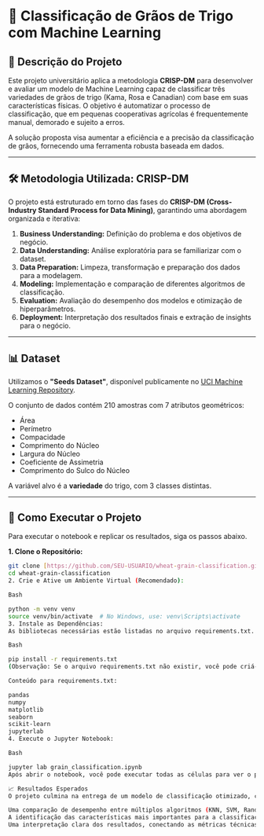 # 🌾 Classificação de Grãos de Trigo com Machine Learning

## 📖 Descrição do Projeto

Este projeto universitário aplica a metodologia **CRISP-DM** para desenvolver e avaliar um modelo de Machine Learning capaz de classificar três variedades de grãos de trigo (Kama, Rosa e Canadian) com base em suas características físicas. O objetivo é automatizar o processo de classificação, que em pequenas cooperativas agrícolas é frequentemente manual, demorado e sujeito a erros.

A solução proposta visa aumentar a eficiência e a precisão da classificação de grãos, fornecendo uma ferramenta robusta baseada em dados.

---

## 🛠️ Metodologia Utilizada: CRISP-DM

O projeto está estruturado em torno das fases do **CRISP-DM (Cross-Industry Standard Process for Data Mining)**, garantindo uma abordagem organizada e iterativa:

1.  **Business Understanding:** Definição do problema e dos objetivos de negócio.
2.  **Data Understanding:** Análise exploratória para se familiarizar com o dataset.
3.  **Data Preparation:** Limpeza, transformação e preparação dos dados para a modelagem.
4.  **Modeling:** Implementação e comparação de diferentes algoritmos de classificação.
5.  **Evaluation:** Avaliação do desempenho dos modelos e otimização de hiperparâmetros.
6.  **Deployment:** Interpretação dos resultados finais e extração de insights para o negócio.

---

## 📊 Dataset

Utilizamos o **"Seeds Dataset"**, disponível publicamente no [UCI Machine Learning Repository](https://archive.ics.uci.edu/dataset/236/seeds).

O conjunto de dados contém 210 amostras com 7 atributos geométricos:
* Área
* Perímetro
* Compacidade
* Comprimento do Núcleo
* Largura do Núcleo
* Coeficiente de Assimetria
* Comprimento do Sulco do Núcleo

A variável alvo é a **variedade** do trigo, com 3 classes distintas.

---

## 🚀 Como Executar o Projeto

Para executar o notebook e replicar os resultados, siga os passos abaixo.

**1. Clone o Repositório:**
```bash
git clone [https://github.com/SEU-USUARIO/wheat-grain-classification.git](https://github.com/SEU-USUARIO/wheat-grain-classification.git)
cd wheat-grain-classification
2. Crie e Ative um Ambiente Virtual (Recomendado):

Bash

python -m venv venv
source venv/bin/activate  # No Windows, use: venv\Scripts\activate
3. Instale as Dependências:
As bibliotecas necessárias estão listadas no arquivo requirements.txt.

Bash

pip install -r requirements.txt
(Observação: Se o arquivo requirements.txt não existir, você pode criá-lo com o conteúdo abaixo ou instalar as bibliotecas manualmente: pip install pandas numpy matplotlib seaborn scikit-learn jupyterlab)

Conteúdo para requirements.txt:

pandas
numpy
matplotlib
seaborn
scikit-learn
jupyterlab
4. Execute o Jupyter Notebook:

Bash

jupyter lab grain_classification.ipynb
Após abrir o notebook, você pode executar todas as células para ver o processo de análise, treinamento e avaliação dos modelos.

📈 Resultados Esperados
O projeto culmina na entrega de um modelo de classificação otimizado, capaz de distinguir as variedades de trigo com alta acurácia. A análise final inclui:

Uma comparação de desempenho entre múltiplos algoritmos (KNN, SVM, Random Forest, etc.).
A identificação das características mais importantes para a classificação.
Uma interpretação clara dos resultados, conectando as métricas técnicas aos objetivos do problema.